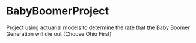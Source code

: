 # BabyBoomerProject
Project using actuarial models to determine the rate that the Baby Boomer Generation will die out (Choose Ohio First)
